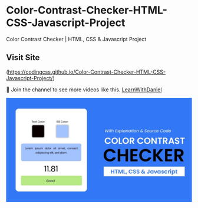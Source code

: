 # Color-Contrast-Checker-HTML-CSS-Javascript-Project
Color Contrast Checker | HTML, CSS &amp; Javascript Project

## Visit Site
(https://codingcss.github.io/Color-Contrast-Checker-HTML-CSS-Javascript-Project/)

💙 Join the channel to see more videos like this. [LearnWithDaniel](https://www.youtube.com/@learnwithdanial417)

![preview img](/checker.jpg)
